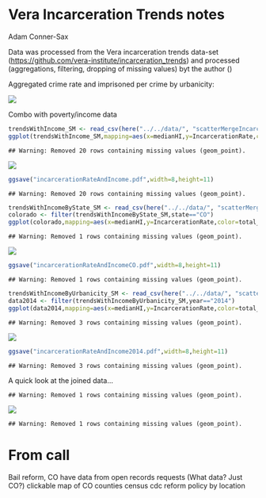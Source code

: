 Vera Incarceration Trends notes
================
Adam Conner-Sax

Data was processed from the Vera incarceration trends data-set (<https://github.com/vera-institute/incarceration_trends>) and processed (aggregations, filtering, dropping of missing values) byt the author ()

Aggregated crime rate and imprisoned per crime by urbanicity:

![](notes_files/figure-markdown_github/urbanicity-1.png)

Combo with poverty/income data

``` r
trendsWithIncome_SM <- read_csv(here("../../data/", "scatterMergeIncarcerationRate_vs_MedianHIByYear.csv"))
ggplot(trendsWithIncome_SM,mapping=aes(x=medianHI,y=IncarcerationRate,color=total_pop)) + geom_point() + facet_wrap(~year,ncol=3) + scale_y_continuous(limits=c(NA,0.012), labels = scales::percent) + labs(title="Incarceration Rate vs. Median Income (entire US)") + xlab("Median Household Income (scaled to median=100)")
```

    ## Warning: Removed 20 rows containing missing values (geom_point).

![](notes_files/figure-markdown_github/income%20scatter-1.png)

``` r
ggsave("incarcerationRateAndIncome.pdf",width=8,height=11)
```

    ## Warning: Removed 20 rows containing missing values (geom_point).

``` r
trendsWithIncomeByState_SM <- read_csv(here("../../data/", "scatterMergeIncarcerationRate_vs_MedianHIByStateAndYear.csv"))
colorado <- filter(trendsWithIncomeByState_SM,state=="CO")
ggplot(colorado,mapping=aes(x=medianHI,y=IncarcerationRate,color=total_pop)) + geom_point() + facet_wrap(~year,ncol=3) + scale_y_continuous(limits=c(NA,0.012), labels = scales::percent) + labs(title = "Incarceration Rate vs. Median Income (Colorado)") +xlab("Median Household Income (scaled to median=100)")
```

    ## Warning: Removed 1 rows containing missing values (geom_point).

![](notes_files/figure-markdown_github/income%20scatter-2.png)

``` r
ggsave("incarcerationRateAndIncomeCO.pdf",width=8,height=11)
```

    ## Warning: Removed 1 rows containing missing values (geom_point).

``` r
trendsWithIncomeByUrbanicity_SM <- read_csv(here("../../data/", "scatterMergeIncarcerationRate_vs_MedianHIByUrbanicityAndYear.csv"))  %>% mutate (urbanicity = factor(urbanicity))
data2014 <- filter(trendsWithIncomeByUrbanicity_SM,year=="2014") 
ggplot(data2014,mapping=aes(x=medianHI,y=IncarcerationRate,color=total_pop)) + geom_point() + facet_wrap(vars(urbanicity),ncol=2) + scale_y_continuous(limits=c(NA,0.012), labels = scales::percent) + labs(title = "Incarceration Rate vs. Median Income (2014)") + xlab("Median Household Income (scaled to median=100)")
```

    ## Warning: Removed 3 rows containing missing values (geom_point).

![](notes_files/figure-markdown_github/income%20scatter-3.png)

``` r
ggsave("incarcerationRateAndIncome2014.pdf",width=8,height=11)
```

    ## Warning: Removed 3 rows containing missing values (geom_point).

A quick look at the joined data...

    ## Warning: Removed 1 rows containing missing values (geom_point).

![](notes_files/figure-markdown_github/CO%20data-1.png)

    ## Warning: Removed 1 rows containing missing values (geom_point).

From call
=========

Bail reform, CO have data from open records requests (What data? Just CO?) clickable map of CO counties census cdc reform policy by location

